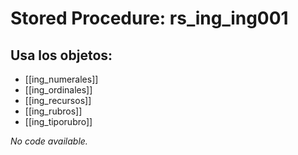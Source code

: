 # Stored Procedure: rs_ing_ing001

## Usa los objetos:
- [[ing_numerales]]
- [[ing_ordinales]]
- [[ing_recursos]]
- [[ing_rubros]]
- [[ing_tiporubro]]

*No code available.*

